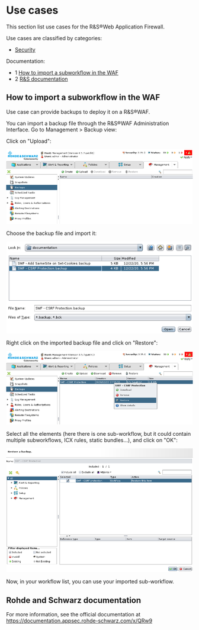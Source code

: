 Use cases
=========

This section list use cases for the R&S®Web Application Firewall.

Use cases are classified by categories:
 * [Security](./Security)

Documentation:
* 1 [How to import a subworkflow in the WAF](#how-to-import-a-subworkflow-in-the-waf)
* 2 [R&S documentation](#rohde-and-schwarz-documentation)


How to import a subworkflow in the WAF
--------------------------------------

Use case can provide backups to deploy it on a R&S®WAF.

You can import a backup file through the R&S®WAF Administration Interface. Go to Management > Backup view:

Click on "Upload":

![](attachments/readme_img/1.png "Backup menu")

Choose the backup file and import it:

![](attachments/readme_img/2.png "Upload a backup")

Right click on the imported backup file and click on "Restore":

![](attachments/readme_img/3.png "Restore the backup")

Select all the elements (here there is one sub-workflow, but it could contain multiple subworkflows, ICX rules, static bundles...), and click on "OK":

![](attachments/readme_img/4.png "Select objects to restore")

Now, in your workflow list, you can use your imported sub-workflow.


Rohde and Schwarz documentation
-------------

For more information, see the official documentation at https://documentation.appsec.rohde-schwarz.com/x/QRw9
